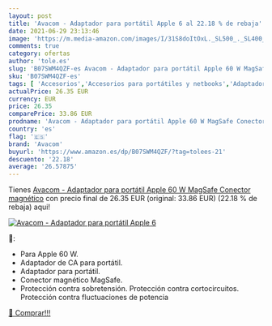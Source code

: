 ```yaml
---
layout: post
title: 'Avacom - Adaptador para portátil Apple 6 al 22.18 % de rebaja'
date: 2021-06-29 23:13:46
image: 'https://m.media-amazon.com/images/I/31S8doItOxL._SL500_._SL400_.jpg'
comments: true
category: ofertas
author: 'tole.es'
slug: 'B07SWM4QZF-es Avacom - Adaptador para portátil Apple 60 W MagSafe...'
sku: 'B07SWM4QZF-es'
tags: [ 'Accesorios','Accesorios para portátiles y netbooks','Adaptadores','Cargadores y adaptadores para portátiles y netbooks','Cargadores y bases de carga para portátiles y netbooks','Informática','apple','avacom', ]
actualPrice: 26.35 EUR
currency: EUR
price: 26.35
comparePrice: 33.86 EUR
prodname: 'Avacom - Adaptador para portátil Apple 60 W MagSafe Conector magnético'
country: 'es'
flag: '🇪🇸'
brand: 'Avacom'
buyurl: 'https://www.amazon.es/dp/B07SWM4QZF/?tag=tolees-21'
descuento: '22.18'
average: '26.57875'
---
```


Tienes [Avacom - Adaptador para portátil Apple 60 W MagSafe Conector magnético](https://www.amazon.es/dp/B07SWM4QZF/?tag=tolees-21) con precio final de  26.35 EUR (original: 33.86 EUR) (22.18 %  de rebaja) aqui!

[![Avacom - Adaptador para portátil Apple 6](https://m.media-amazon.com/images/I/31S8doItOxL._SL500_._SL400_.jpg)](https://www.amazon.es/dp/B07SWM4QZF/?tag=tolees-21)

🔎:

- Para Apple 60 W.
- Adaptador de CA para portátil.
- Adaptador para portátil.
- Conector magnético MagSafe.
- Protección contra sobretensión. Protección contra cortocircuitos. Protección contra fluctuaciones de potencia

[🛒 Comprar!!!](https://www.amazon.es/dp/B07SWM4QZF/?tag=tolees-21)
